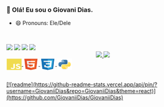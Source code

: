 
   ### 👋 Olá! Eu sou o **Giovani Dias**.

- 😄 Pronouns: Ele/Dele

##
<div style="display: inline_block"><br>
<a href="mailto:giovani.eb3@gmail.com" ><img src="https://img.shields.io/badge/Gmail-D14836?style=for-the-badge&logo=gmail&logoColor=white" target="_blank"></a>
<a href="https://www.instagram.com/giovanii.dias" target="_blank"><img src= 
"https://img.shields.io/badge/Instagram-E4405F?style=for-the-badge&logo=instagram&logoColor=white" target="_blank"></a>
<a href= "https://www.linkedin.com/in/giovani-dias-de-abreu-b5b272192" target="_blank"><img src= "https://img.shields.io/badge/LinkedIn-0077B5?style=for-the-badge&logo=linkedin&logoColor=white" target="_blank"></a>
<a href="#" target="_blank"><img src="https://img.shields.io/badge/Slack-4A154B?style=for-the-badge&logo=slack&logoColor=white" target="_blank"></a>
</div>


<div align="center">
  <a href="https://github.com/giovaniidias">
  <img height="180em" src="https://github-readme-stats.vercel.app/api?username=giovaniidias&show_icons=true&theme=dark&include_all_commits=true&count_private=true"/>
  <img height="180em" src="https://github-readme-stats.vercel.app/api/top-langs/?username=giovaniidias&layout=compact&langs_count=7&theme=dark"/>
</div>


<div>     
  <img align="center" alt="gio-Js" height="30" width="40" src="https://raw.githubusercontent.com/devicons/devicon/master/icons/javascript/javascript-plain.svg">
  <img align="center" alt="gio-HTML" height="30" width="40" src="https://raw.githubusercontent.com/devicons/devicon/master/icons/html5/html5-original.svg">
  <img align="center" alt="gio-CSS" height="30" width="40" src="https://raw.githubusercontent.com/devicons/devicon/master/icons/css3/css3-original.svg">
  <img align="center" alt="gio-Python" height="30" width="40" src="https://raw.githubusercontent.com/devicons/devicon/master/icons/python/python-original.svg">
  
 </div>

##
<div>
[![readme](https://github-readme-stats.vercel.app/api/pin/?username=GiovaniiDias&repo=GiovaniiDias&theme=react)](https://github.com/GiovaniiDias/GiovaniiDias)
</div>
     
     
